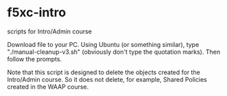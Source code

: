 # f5xc-intro
scripts for Intro/Admin course

Download file to your PC. Using Ubuntu (or something similar), type "./manual-cleanup-v3.sh" (obviously don't type the quotation marks). Then follow the prompts.

Note that this script is designed to delete the objects created for the Intro/Admin course. So it does not delete, for example, Shared Policies created in the WAAP course. 
